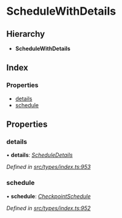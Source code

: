 # ScheduleWithDetails

## Hierarchy

* **ScheduleWithDetails**

## Index

### Properties

* [details](schedulewithdetails.md#details)
* [schedule](schedulewithdetails.md#schedule)

## Properties

### details

• **details**: [_ScheduleDetails_](scheduledetails.md)

_Defined in_ [_src/types/index.ts:953_](https://github.com/PolymathNetwork/polymesh-sdk/blob/23062de4/src/types/index.ts#L953)

### schedule

• **schedule**: [_CheckpointSchedule_](../classes/checkpointschedule.md)

_Defined in_ [_src/types/index.ts:952_](https://github.com/PolymathNetwork/polymesh-sdk/blob/23062de4/src/types/index.ts#L952)

